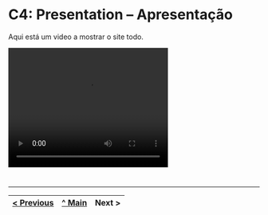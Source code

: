 # C4: Presentation – Apresentação


Aqui está um video a mostrar o site todo.


 <video width="320" height="240" controls>
  <source src="https://github.com/tiwm23tig01/tiwm23tig01/main/doc/img/video.mp4" type="video/mp4">
  Seu navegador não suporta o elemento de vídeo.
</video>



#

---  
[< Previous](c3.md) | [^ Main](https://github.com/tiwm23tig01) | Next >
:--- | :---: | ---: 
